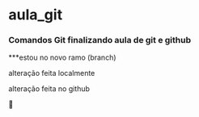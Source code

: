 # aula_git
### Comandos Git finalizando aula de git e github


***estou no novo ramo (branch)

alteração feita localmente

alteração feita no github 

🙂
